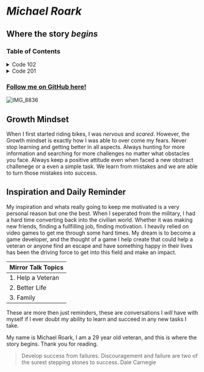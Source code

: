 # ***Michael Roark***
## Where the story _begins_

### Table of Contents

<details>

<summary> Code 102 </summary>

- Class One [Learning Markdown](./Code%20102/learning-markdown.md)
- Class Two [Coders Computer](./Code%20102/coders-computer.md)
- Class Three [Git and GitHub](./Code%20102/gitandgithub.md)
- Class Four [Structure web pages with HTML](./Code%20102/class-4-structure-%20web-page-html.md)
- Class Five [Design Web pages with CSS](./Code%20102/class5-css.md)
- Class Six [Dynamic web pages with JavaScript](./Code%20102/class6-Javascript.md)
- Class Seven [Programming with JavaScript](./Code%20102/class7-programwjava.md)
- Class Eight [Operators and Loops](./Code%20102/class8-operator-loops.md)

</details>

<details>  

<summary> Code 201 </summary>

- Class One [Intro to 201](./Code%20201/Class-01.md)
- Class Two [Basics of HTML, CSS & JS](./Code%20201/class-02.md)
- Class Three [HTML Lists, Control Flow with JS, and the CSS Box Model](./Code%20201/class-03.md)
- Class Four [HTML Links, JS Functions, and Intro to CSS Layout](./Code%20201/class-04.md)
- Class Five [Images, Color, Text](./Code%20201/class-05.md)
- Class Six
- Class Seven
- Class Eight
- Class Nine
- Class Ten
- Class Eleven
- Class Twelve
- Class Thirteen
- Class Fourteen
- Class Fifteen

</details>

### [Follow me on GitHub here!](https://github.com/MrShambles)
![IMG_8836](https://github.com/MrShambles/MrShambles.github.io-reading-notes-/assets/153869998/256fa4cd-067e-44dc-b663-2a63b2a5617e)
## **Growth Mindset**
When I first started riding bikes, I was _nervous_ and _scared_. However, the Growth mindset is exactly how I was able to over come my fears.
Never stop learning and getting better in all aspects. Always hunting for more information and searching for more challenges no matter what obstacles you face.
Always keep a positive attitude even when faced a new obstract challenege or a even a simple task. We learn from mistakes and we are able to turn those mistakes into success.
## **Inspiration and Daily Reminder**
My inspiration and whats really going to keep me motivated is a very personal reason but one the best. When I seperated from the military, I had a hard time converting 
back into the civilian world. Whether it was making new friends, finding a fullfilling job, finding motivation. I heavily relied on video games to get me through some hard times.
My dream is to become a game developer, and the thought of a game I help create that could help a veteran or anyone find an escape and have something happy in their lives has been
the driving force to get into this field and make an impact.

|  Mirror Talk Topics  |
|----------------------|
| 1. Help a Veteran    |
| 2. Better Life       |
| 3. Family            |

These are more then just reminders, these are conversations I _will_ have with myself if I ever doubt my ability to learn and succeed in any new tasks I take.

My name is Michael Roark, I am a 29 year old veteran, and this is where the story begins. Thank you for reading.

> Develop success from failures. Discouragement and failure are two of the surest stepping stones to success.
> Dale Carnegie

